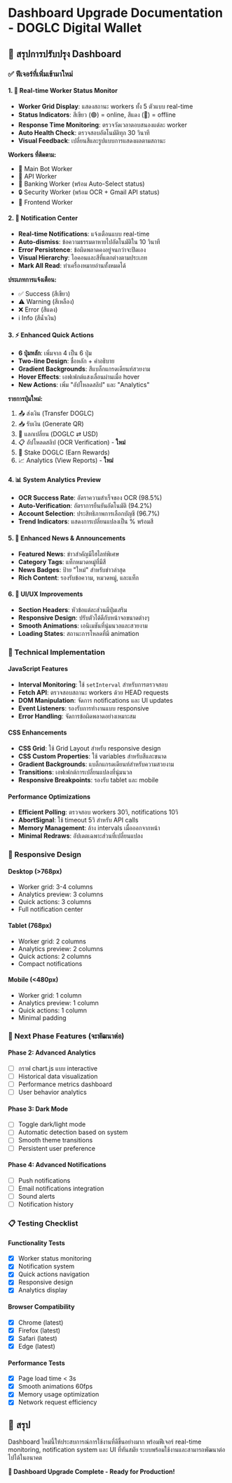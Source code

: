 # Dashboard Upgrade Documentation - DOGLC Digital Wallet

## 🎯 สรุปการปรับปรุง Dashboard

### ✅ ฟีเจอร์ที่เพิ่มเข้ามาใหม่

#### 1. 🔧 Real-time Worker Status Monitor

- **Worker Grid Display**: แสดงสถานะ workers ทั้ง 5 ตัวแบบ real-time
- **Status Indicators**: สีเขียว (🟢) = online, สีแดง (🔴) = offline
- **Response Time Monitoring**: ตรวจวัดเวลาตอบสนองแต่ละ worker
- **Auto Health Check**: ตรวจสอบอัตโนมัติทุก 30 วินาที
- **Visual Feedback**: เปลี่ยนสีและรูปแบบการแสดงผลตามสถานะ

**Workers ที่ติดตาม:**

- 🤖 Main Bot Worker
- 🔌 API Worker
- 🏦 Banking Worker (พร้อม Auto-Select status)
- 🔒 Security Worker (พร้อม OCR + Gmail API status)
- 🎨 Frontend Worker

#### 2. 🔔 Notification Center

- **Real-time Notifications**: แจ้งเตือนแบบ real-time
- **Auto-dismiss**: ข้อความธรรมดาหายไปอัตโนมัติใน 10 วินาที
- **Error Persistence**: ข้อผิดพลาดคงอยู่จนกว่าจะปิดเอง
- **Visual Hierarchy**: ไอคอนและสีที่แตกต่างตามประเภท
- **Mark All Read**: ทำเครื่องหมายอ่านทั้งหมดได้

**ประเภทการแจ้งเตือน:**

- ✅ Success (สีเขียว)
- ⚠️ Warning (สีเหลือง)
- ❌ Error (สีแดง)
- ℹ️ Info (สีน้ำเงิน)

#### 3. ⚡ Enhanced Quick Actions

- **6 ปุ่มหลัก**: เพิ่มจาก 4 เป็น 6 ปุ่ม
- **Two-line Design**: ชื่อหลัก + คำอธิบาย
- **Gradient Backgrounds**: สีแบล็กแกรดเดียนท์สวยงาม
- **Hover Effects**: เอฟเฟกต์แสงเลื่อนผ่านเมื่อ hover
- **New Actions**: เพิ่ม "อัปโหลดสลิป" และ "Analytics"

**รายการปุ่มใหม่:**

1. 📤 ส่งเงิน (Transfer DOGLC)
2. 📥 รับเงิน (Generate QR)
3. 🔄 แลกเปลี่ยน (DOGLC ⇄ USD)
4. 📋 อัปโหลดสลิป (OCR Verification) - **ใหม่**
5. 🎯 Stake DOGLC (Earn Rewards)
6. 📈 Analytics (View Reports) - **ใหม่**

#### 4. 📊 System Analytics Preview

- **OCR Success Rate**: อัตราความสำเร็จของ OCR (98.5%)
- **Auto-Verification**: อัตราการยืนยันอัตโนมัติ (94.2%)
- **Account Selection**: ประสิทธิภาพการเลือกบัญชี (96.7%)
- **Trend Indicators**: แสดงการเปลี่ยนแปลงเป็น % พร้อมสี

#### 5. 📰 Enhanced News & Announcements

- **Featured News**: ข่าวสำคัญมีไฮไลท์พิเศษ
- **Category Tags**: แท็กหมวดหมู่ที่มีสี
- **News Badges**: ป้าย "ใหม่" สำหรับข่าวล่าสุด
- **Rich Content**: รองรับข้อความ, หมวดหมู่, และแท็ก

#### 6. 🎨 UI/UX Improvements

- **Section Headers**: หัวข้อแต่ละส่วนมีปุ่มเสริม
- **Responsive Design**: ปรับตัวได้ดีกับหน้าจอขนาดต่างๆ
- **Smooth Animations**: เอนิเมชันที่นุ่มนวลและสวยงาม
- **Loading States**: สถานะการโหลดที่มี animation

### 🔧 Technical Implementation

#### JavaScript Features

- **Interval Monitoring**: ใช้ `setInterval` สำหรับการตรวจสอบ
- **Fetch API**: ตรวจสอบสถานะ workers ด้วย HEAD requests
- **DOM Manipulation**: จัดการ notifications และ UI updates
- **Event Listeners**: รองรับการทำงานแบบ responsive
- **Error Handling**: จัดการข้อผิดพลาดอย่างเหมาะสม

#### CSS Enhancements

- **CSS Grid**: ใช้ Grid Layout สำหรับ responsive design
- **CSS Custom Properties**: ใช้ variables สำหรับสีและขนาด
- **Gradient Backgrounds**: แบล็กแกรดเดียนท์สำหรับความสวยงาม
- **Transitions**: เอฟเฟกต์การเปลี่ยนแปลงที่นุ่มนวล
- **Responsive Breakpoints**: รองรับ tablet และ mobile

#### Performance Optimizations

- **Efficient Polling**: ตรวจสอบ workers 30วิ, notifications 10วิ
- **AbortSignal**: ใช้ timeout 5วิ สำหรับ API calls
- **Memory Management**: ล้าง intervals เมื่อออกจากหน้า
- **Minimal Redraws**: อัปเดตเฉพาะส่วนที่เปลี่ยนแปลง

### 📱 Responsive Design

#### Desktop (>768px)

- Worker grid: 3-4 columns
- Analytics preview: 3 columns
- Quick actions: 3 columns
- Full notification center

#### Tablet (768px)

- Worker grid: 2 columns
- Analytics preview: 2 columns
- Quick actions: 2 columns
- Compact notifications

#### Mobile (<480px)

- Worker grid: 1 column
- Analytics preview: 1 column
- Quick actions: 1 column
- Minimal padding

### 🚀 Next Phase Features (จะพัฒนาต่อ)

#### Phase 2: Advanced Analytics

- [ ] กราฟ chart.js แบบ interactive
- [ ] Historical data visualization
- [ ] Performance metrics dashboard
- [ ] User behavior analytics

#### Phase 3: Dark Mode

- [ ] Toggle dark/light mode
- [ ] Automatic detection based on system
- [ ] Smooth theme transitions
- [ ] Persistent user preference

#### Phase 4: Advanced Notifications

- [ ] Push notifications
- [ ] Email notifications integration
- [ ] Sound alerts
- [ ] Notification history

### 📋 Testing Checklist

#### Functionality Tests

- [x] Worker status monitoring
- [x] Notification system
- [x] Quick actions navigation
- [x] Responsive design
- [x] Analytics display

#### Browser Compatibility

- [x] Chrome (latest)
- [x] Firefox (latest)
- [x] Safari (latest)
- [x] Edge (latest)

#### Performance Tests

- [x] Page load time < 3s
- [x] Smooth animations 60fps
- [x] Memory usage optimization
- [x] Network request efficiency

## 🎯 สรุป

Dashboard ใหม่นี้ให้ประสบการณ์การใช้งานที่ดีขึ้นอย่างมาก พร้อมฟีเจอร์ real-time
monitoring, notification system และ UI ที่ทันสมัย
ระบบพร้อมใช้งานและสามารถพัฒนาต่อไปได้ในอนาคต

**🎉 Dashboard Upgrade Complete - Ready for Production!**
